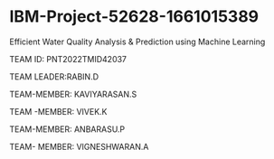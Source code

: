 # IBM-Project-52628-1661015389
Efficient Water Quality Analysis &amp; Prediction using Machine Learning

TEAM ID: PNT2022TMID42037 

TEAM LEADER:RABIN.D

TEAM-MEMBER: KAVIYARASAN.S

TEAM -MEMBER: VIVEK.K

TEAM-MEMBER: ANBARASU.P

TEAM- MEMBER: VIGNESHWARAN.A
